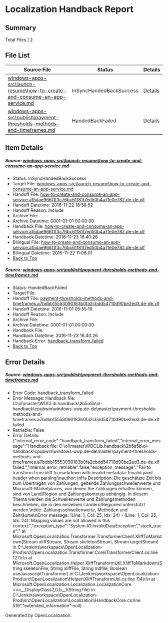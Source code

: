 # <a name='report-top'></a> Localization Handback Report

## Summary
 Total Files | 2

## File List
 Source File | Status | Details 
 ----------- | ------ | ------- 
 [windows-apps-src\launch-resume\how-to-create-and-consume-an-app-service.md](https://cpubwin.visualstudio.com/windows-uwp/_git/windows-uwp/commit/8b3ad18a3a0561d344b0d88a529cd929dafd9e4b?path=windows-apps-src%2Flaunch-resume%2Fhow-to-create-and-consume-an-app-service.md&_a=contents) | InSyncHandedBackSuccess | [Details](#c925015e9f74edcb1859ca10279beefc31286b1e4754)
 [windows-apps-src\publish\payment-thresholds-methods-and-timeframes.md](https://cpubwin.visualstudio.com/windows-uwp/_git/windows-uwp/commit/85b9993334ecfb3ea2dc5a196cb5b5f9dc99c985?path=windows-apps-src%2Fpublish%2Fpayment-thresholds-methods-and-timeframes.md&_a=contents) | HandedBackFailed | [Details](#b4f98e31b52b77f6675771fc09bb492ca5cf90215514)

## Item Details
##### <a name='c925015e9f74edcb1859ca10279beefc31286b1e4754'></a> Source: [windows-apps-src\launch-resume\how-to-create-and-consume-an-app-service.md](https://cpubwin.visualstudio.com/windows-uwp/_git/windows-uwp/commit/8b3ad18a3a0561d344b0d88a529cd929dafd9e4b?path=windows-apps-src%2Flaunch-resume%2Fhow-to-create-and-consume-an-app-service.md&_a=contents)
* Status: InSyncHandedBackSuccess
* Target File: [windows-apps-src\launch-resume\how-to-create-and-consume-an-app-service.md](https://cpubwin.visualstudio.com/windows-uwp/_git/windows-uwp.de-de/commit/4148853fe613a4ed0ac5d22b7d6dec6603f31b00?path=windows-apps-src%2Flaunch-resume%2Fhow-to-create-and-consume-an-app-service.md&_a=contents)
* Handoff File: [how-to-create-and-consume-an-app-service.a15dae966f1f3c76bc61f81f7ed50b4a7fe0e782.de-de.xlf](https://cpubwin.visualstudio.com/windows-uwp/_git/WDCLib.handoff/commit/ec8e50328908a22186e6cafafc92774f018a2509?path=ol-handoff%2Fcpubwin%2Fwindows-uwp.de-de%2Fmaster%2Fhow-to-create-and-consume-an-app-service.a15dae966f1f3c76bc61f81f7ed50b4a7fe0e782.de-de.xlf&_a=contents)
* Handoff Datetime: 2016-11-22 18:58:52
* Handoff Reason: Include
* Archive File: 
* Archive Datetime: 0001-01-01 00:00:00
* Handback File: [how-to-create-and-consume-an-app-service.a15dae966f1f3c76bc61f81f7ed50b4a7fe0e782.de-de.xlf](https://cpubwin.visualstudio.com/windows-uwp/_git/WDCLib.handback/commit/43805d0152f14d4022b2d3ccd5c4994292bb5ca5?path=ol-handback%2Fcpubwin%2Fwindows-uwp.de-de%2Fmaster%2Fhow-to-create-and-consume-an-app-service.a15dae966f1f3c76bc61f81f7ed50b4a7fe0e782.de-de.xlf&_a=contents)
* Handback Datetime: 2016-11-23 16:40:26
* Bilingual File: [how-to-create-and-consume-an-app-service.a15dae966f1f3c76bc61f81f7ed50b4a7fe0e782.de-de.xlf](https://cpubwin.visualstudio.com/windows-uwp/_git/WDCLib.handback/commit/12566e93599f1ee81d9b6a7cabef374d5cf62482?path=ol-handback%2Fcpubwin%2Fwindows-uwp.de-de%2Fmaster%2Fhow-to-create-and-consume-an-app-service.a15dae966f1f3c76bc61f81f7ed50b4a7fe0e782.de-de.xlf&_a=contents)
* Bilingual Datetime: 2016-11-22 11:06:01
* [Back to Top](#report-top)

##### <a name='b4f98e31b52b77f6675771fc09bb492ca5cf90215514'></a> Source: [windows-apps-src\publish\payment-thresholds-methods-and-timeframes.md](https://cpubwin.visualstudio.com/windows-uwp/_git/windows-uwp/commit/85b9993334ecfb3ea2dc5a196cb5b5f9dc99c985?path=windows-apps-src%2Fpublish%2Fpayment-thresholds-methods-and-timeframes.md&_a=contents)
* Status: HandedBackFailed
* Target File: 
* Handoff File: [payment-thresholds-methods-and-timeframes.a7bdbb15553090183b0fa2cbdd54710d90be2ed3.de-de.xlf](https://cpubwin.visualstudio.com/windows-uwp/_git/WDCLib.handoff/commit/13e033ac6d598cfacd66bcbdc955de29a97d0b25?path=ol-handoff%2Fcpubwin%2Fwindows-uwp.de-de%2Fmaster%2Fpayment-thresholds-methods-and-timeframes.a7bdbb15553090183b0fa2cbdd54710d90be2ed3.de-de.xlf&_a=contents)
* Handoff Datetime: 2016-11-01 05:55:19
* Handoff Reason: Include
* Archive File: 
* Archive Datetime: 0001-01-01 00:00:00
* Handback File: 
* Handback Datetime: 2016-11-23 16:40:26
* Handback Error: [handback_transform_failed](#b4f98e31b52b77f6675771fc09bb492ca5cf90215514handback_transform_failed)
* [Back to Top](#report-top)


## Error Details
##### <a name='b4f98e31b52b77f6675771fc09bb492ca5cf90215514handback_transform_failed'></a> Source: [windows-apps-src\publish\payment-thresholds-methods-and-timeframes.md](#b4f98e31b52b77f6675771fc09bb492ca5cf90215514)
* Error Code: handback_transform_failed
* Error Message: Handback file: C:\ol\master\WDCLib.handback\2b5a5b\ol-handback\cpubwin\windows-uwp.de-de\master\payment-thresholds-methods-and-timeframes.a7bdbb15553090183b0fa2cbdd54710d90be2ed3.de-de.xlf failed.
* Retriable: False
* Error Details: {"internal_error_code":"handback_transform_failed","internal_error_message":"Handback file: C:\\ol\\master\\WDCLib.handback\\2b5a5b\\ol-handback\\cpubwin\\windows-uwp.de-de\\master\\payment-thresholds-methods-and-timeframes.a7bdbb15553090183b0fa2cbdd54710d90be2ed3.de-de.xlf failed.","internal_error_retriable":false,"exception_message":"Fail to transform from xliff to markdown with invalid metadata: Invalid yaml header when parsing:\nauthor: jnHs Description: Die geschätzte Zeit bis zum Übertragen von Zahlungen, geltende Zahlungsschwellenwerte und Microsoft-Marketplaces, von denen Sie Zahlungen erhalten können, sind von Land/Region und Zahlungskontotyp abhängig. In diesem Thema werden die Schwellenwerte und Zahlungsmethoden beschrieben, die in den einzelnen Ländern/Regionen unterstützt werden.\ntitle: Zahlungsschwellenwerte, Methoden und Zeiträume\nError message: (Line: 1, Col: 25, Idx: 24) - (Line: 1, Col: 25, Idx: 24): Mapping values are not allowed in this context.","exception_type":"System.IO.InvalidDataException","stack_trace":"   at Microsoft.OpenLocalization.Transformer.TransformerClient.XliffToMarkdown(Stream xliffStream, Stream skeletonStream, Stream targetStream) in C:\\Jenkins\\workspace\\OpenLocalization-Prod\\src\\OpenLocalization.Transformer.Core\\TransformerClient.cs:line 127\r\n   at Microsoft.OpenLocalization.Helper.XliffTransformUtil.XliffToMarkdown(String skeletonFile, String xliffFile, String mdfile, Boolean useJavascriptTransformer) in C:\\Jenkins\\workspace\\OpenLocalization-Prod\\src\\OpenLocalization\\Helper\\XliffTransformUtil.cs:line 114\r\n   at Microsoft.OpenLocalization.Localization.LocalizationCore.<>c__DisplayClass7_0.<GetHandbackFiles>b__1(String file) in C:\\Jenkins\\workspace\\OpenLocalization-Prod\\src\\OpenLocalization\\Localization\\HandbackCore.cs:line 519","extended_information":null}


Generated by OpenLocalization.
